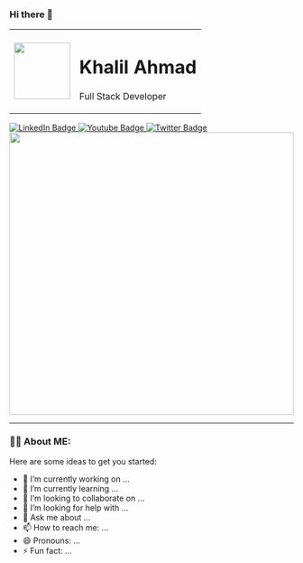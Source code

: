 ### Hi there 👋

<table id="header" cellspacing="0" cellpadding="0">
  <tr>
    <td>
        <img src="https://media.giphy.com/media/765ccrAiB0g9z6EApL/giphy.gif" width="100"/>
    </td>
    <td>
        <div>
    <h1>Khalil Ahmad</h1>
    <p>Full Stack Developer</p>
  </div>
    </td>
  </tr>
</table>

<div id="badges">
  <a href="your-linkedin-URL">
    <img src="https://img.shields.io/badge/LinkedIn-blue?style=for-the-badge&logo=linkedin&logoColor=white" alt="LinkedIn Badge"/>
  </a>
  <a href="your-youtube-URL">
    <img src="https://img.shields.io/badge/YouTube-red?style=for-the-badge&logo=youtube&logoColor=white" alt="Youtube Badge"/>
  </a>
  <a href="your-twitter-URL">
    <img src="https://img.shields.io/badge/Twitter-blue?style=for-the-badge&logo=twitter&logoColor=white" alt="Twitter Badge"/>
  </a>
</div>

<div align="center">
  <img src="https://media.giphy.com/media/dWesBcTLavkZuG35MI/giphy.gif" width="100%" height="500"/>
</div>

---
### :man_technologist: About ME:
Here are some ideas to get you started:

- 🔭 I’m currently working on ...
- 🌱 I’m currently learning ...
- 👯 I’m looking to collaborate on ...
- 🤔 I’m looking for help with ...
- 💬 Ask me about ...
- 📫 How to reach me: ...
- 😄 Pronouns: ...
- ⚡ Fun fact: ...
